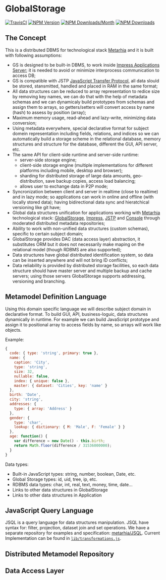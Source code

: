 # GlobalStorage

[![TravisCI](https://travis-ci.org/metarhia/globalstorage.svg?branch=master)](https://travis-ci.org/metarhia/globalstorage)
[![NPM Version](https://badge.fury.io/js/globalstorage.svg)](https://badge.fury.io/js/globalstorage)
[![NPM Downloads/Month](https://img.shields.io/npm/dm/globalstorage.svg)](https://www.npmjs.com/package/globalstorage)
[![NPM Downloads](https://img.shields.io/npm/dt/globalstorage.svg)](https://www.npmjs.com/package/globalstorage)


## The Concept

This is a distributed DBMS for technological stack [Metarhia](https://github.com/metarhia/Metarhia) and it is built with following assumptions:
* GS is designed to be built-in DBMS, to work inside [Impress Applications Server](https://github.com/metarhia/impress); it is needed to avoid or minimize interprocess communication to access DB;
* GS is compatible with JSTP [JavaScript Transfer Protocol](https://github.com/metarhia/jstp), all data slould be stored, stansmitted, handled and placed in RAM in the same format;
* All data structures can be reduced to array representation to redice size by removing key names, we can do that with the help of metadata schemas and we can dynamicaly build prototypes from schemas and assign them to arrays, so getters/setters will convert access by name (hash) to assess by position (array);
* Maximum memory usage, read-ahead and lazy-write, minimizing data conversion;
* Using metadata everywhere, special declarative format for subject domein representation including fields, relations, and indices so we can automatically build a storage scheme in the relational database, memory structures and  structure for the database, different the GUI, API server, etc.
* The same API for client-side runtime and server-side runtime:
  - server-side storage engine;
  - client-side storage engine (multiple implementations for different platforms including mobile, desktop and browser);
  - sharding for distributed storage of large data amounts, geo-distribution, save backup copies, access load balancing;
  - allows user to exchange data in P2P mode;
* Syncronization between client and server in realtime (close to realtime) and in lazy mode; so applications can work in online and offline (with locally stored data); having bidirectional data sync and hieratchical versioning like git have;
* Global data structures unification for applications working with [Metarhia](https://github.com/metarhia/Metarhia) technological stack: [GlobalStorage](https://github.com/metarhia/globalgtorage), [Impress](https://github.com/metarhia/impress), [JSTP](https://github.com/metarhia/jstp) and [Console](https://github.com/metarhia/console) through moderated distributed metadata repositories;
* Ability to work with non-unified data structures (custom schemas), specific to certain subject domain;
* GlobalStorage provides DAC (data access layer) abstraction, it substitutes ORM but it does not necessarily make maping on the relational model (though RDBMS are also supported);
* Data structures have global distributed identification system, so data can be inserted anywhere and will not bring ID  conflicts;
* Data reliability is provided by distributed storage facilities, so each data structure should have master server and multiple backup and cache servers; using those servers GlobalStorage supports addressing, versioning and branching.

## Metamodel Definition Language

Using this domain specific language we will describe subject domain in declarative format. To build GUI, API, business-loguic, data structures dynamically in runtime. For example we can build JavaScript prototype and assign it to positional array to access fields by name, so arrays will work like objects.

Example:
```js
{
  code: { type: 'string', primary: true },
  name: {
    caption: 'City',
    type: 'string',
    size: 32,
    nullable: false,
    index: { unique: false },
    master: { dataset: 'Cities', key: 'name' }
  },
  birth: 'Date',
  city: 'string',
  addresses: {
    type: { array: 'Address' }
  },
  gender: {
    type: 'char',
    lookup: { dictionary: { M: 'Male', F: 'Female' } }
  },
  age: function() {
    var difference = new Date() - this.birth;
    return Math.floor(difference / 31536000000);
  }
}
```

Data types:
- Built-in JavaScript types: string, number, boolean, Date, etc.
- Global Storage types: id, uid, tree, ip, etc.
- RDBMS data types: char, int, real, text, money, time, date...
- Links to other data structures in GlobalStorage
- Links to other data structures in Application

## JavaScript Query Language

JSQL is a query language for data structures manipulation. JSQL have syntax for:
filter, projection, dataset join and set operations. We have a separate
repository for examples and specification:
[metarhia/JSQL](https://github.com/metarhia/JSQL). Current Implementation can
be found in [`lib/transformations.js`](lib/transformations.js).

## Distributed Metamodel Repository

## Data Access Layer
